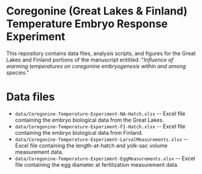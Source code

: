 Coregonine (Great Lakes & Finland) Temperature Embryo Response Experiment
==========

This repository contains data files, analysis scripts, and figures for the Great Lakes and Finland portions of the manuscript entitled: "*Influence of warming temperatures on coregonine embryogenesis within and among species*."


# Data files
* `data/Coregonine-Temperature-Experiment-NA-Hatch.xlsx` -- Excel file containing the embryo biological data from the Great Lakes.  
* `data/Coregonine-Temperature-Experiment-FI-Hatch.xlsx` -- Excel file containing the embryo biological data from Finland.  
* `data/Coregonine-Temperature-Experiment-LarvalMeasurements.xlsx` -- Excel file containing the length-at-hatch and yolk-sac volume measurement data.  
* `data/Coregonine-Temperature-Experiment-EggMeasurements.xlsx` -- Excel file containing the egg diameter at fertilization measurement data.
